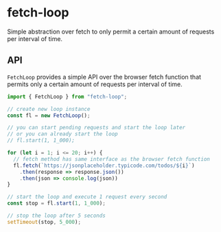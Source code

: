 # fetch-loop
Simple abstraction over fetch to only permit a certain amount of requests per interval of time.

## API

`FetchLoop` provides a simple API over the browser fetch function that permits only a certain
amount of requests per interval of time.

```javascript
import { FetchLoop } from "fetch-loop";

// create new loop instance
const fl = new FetchLoop();

// you can start pending requests and start the loop later
// or you can already start the loop
// fl.start(1, 1_000);

for (let i = 1; i <= 20; i++) {
  // fetch method has same interface as the browser fetch function
  fl.fetch(`https://jsonplaceholder.typicode.com/todos/${i}`)
    .then(response => response.json())
    .then(json => console.log(json))
}

// start the loop and execute 1 request every second
const stop = fl.start(1, 1_000);

// stop the loop after 5 seconds
setTimeout(stop, 5_000);
```
